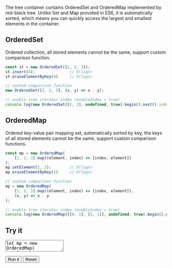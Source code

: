 The tree container contains OrderedSet and OrderedMap implemented by red-black tree. Unlike Set and Map provided in ES6, it is automatically sorted, which means you can quickly access the largest and smallest elements in the container.

## OrderedSet

Ordered collection, all stored elements cannot be the same, support custom comparison function.

```javascript
const st = new OrderedSet([1, 2, 3]);
st.insert(4);               // O(logn)
st.eraseElementByKey(4)     // O(logn)

// custom comparison function
new OrderedSet([1, 2, 3], (x, y) => x - y);

// enable tree iterator index (enableIndex = true)
console.log(new OrderedSet([1, 2], undefined, true).begin(),next().index);   // 1
```

## OrderedMap

Ordered key-value pair mapping set, automatically sorted by key, the keys of all stored elements cannot be the same, support custom comparison functions.

```javascript
const mp = new OrderedMap(
    [1, 2, 3].map((element, index) => [index, element])
);
mp.setElement(1, 2);        // O(logn)
mp.eraseElementByKey(1)     // O(logn)

// custom comparison function
mp = new OrderedMap(
    [1, 2, 3].map((element, index) => [index, element]),
    (x, y) => x - y
);

// enable tree iterator index (enableIndex = true)
console.log(new OrderedMap([[0, 1], [1, 1]], undefined, true).begin(),next().index);   // 1
```

## Try it

<p>
<textarea id="input">
let mp = new OrderedMap(
    [1, 2, 3].map((element, index) => [index, element])
);
mp.setElement(1, 2);        // O(logn)
mp.eraseElementByKey(1)     // O(logn)
mp = new OrderedMap(
    [1, 2, 3].map((element, index) => [index, element]),
    (x, y) => x - y
);
mp.forEach(([key, value]) => console.log([key, value]));
</textarea>
</p>

<div id="output"></div>

<button id="run">Run it</button>
<button id="reset">Reset</button>
